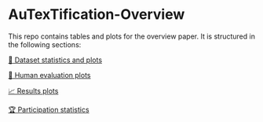 # AuTexTification-Overview
This repo contains tables and plots for the overview paper. It is structured in the following sections:

[📖 Dataset statistics and plots](https://github.com/autextification/AuTexTification-Overview/blob/main/datasets/README.md)

[👨 Human evaluation plots](https://github.com/autextification/AuTexTification-Overview/blob/main/human_eval/README.md)

[📈 Results plots](https://github.com/autextification/AuTexTification-Overview/blob/main/results/README.md)

[🏆 Participation statistics](https://github.com/autextification/AuTexTification-Overview/blob/main/participation/README.md)
